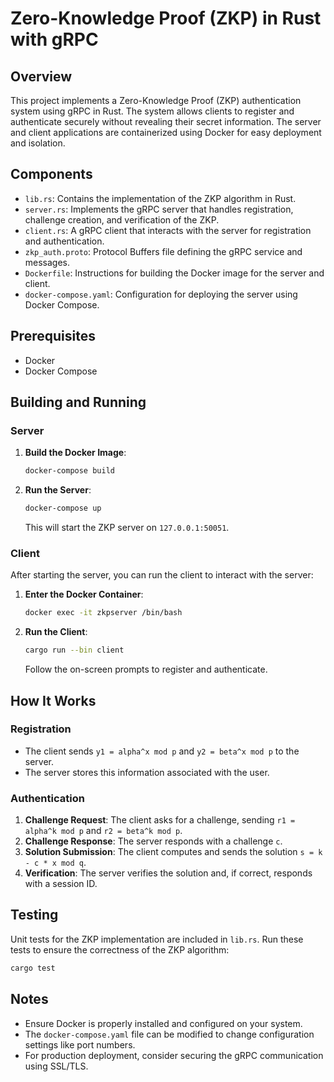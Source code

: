 # Zero-Knowledge Proof (ZKP) in Rust with gRPC

## Overview

This project implements a Zero-Knowledge Proof (ZKP) authentication system using gRPC in Rust. The system allows clients to register and authenticate securely without revealing their secret information. The server and client applications are containerized using Docker for easy deployment and isolation.

## Components

- `lib.rs`: Contains the implementation of the ZKP algorithm in Rust.
- `server.rs`: Implements the gRPC server that handles registration, challenge creation, and verification of the ZKP.
- `client.rs`: A gRPC client that interacts with the server for registration and authentication.
- `zkp_auth.proto`: Protocol Buffers file defining the gRPC service and messages.
- `Dockerfile`: Instructions for building the Docker image for the server and client.
- `docker-compose.yaml`: Configuration for deploying the server using Docker Compose.

## Prerequisites

- Docker
- Docker Compose

## Building and Running

### Server

1. **Build the Docker Image**:
   ```bash
   docker-compose build
   ```

2. **Run the Server**:
   ```bash
   docker-compose up
   ```

   This will start the ZKP server on `127.0.0.1:50051`.

### Client

After starting the server, you can run the client to interact with the server:

1. **Enter the Docker Container**:
   ```bash
   docker exec -it zkpserver /bin/bash
   ```

2. **Run the Client**:
   ```bash
   cargo run --bin client
   ```

   Follow the on-screen prompts to register and authenticate.

## How It Works

### Registration

- The client sends `y1 = alpha^x mod p` and `y2 = beta^x mod p` to the server.
- The server stores this information associated with the user.

### Authentication

1. **Challenge Request**: The client asks for a challenge, sending `r1 = alpha^k mod p` and `r2 = beta^k mod p`.
2. **Challenge Response**: The server responds with a challenge `c`.
3. **Solution Submission**: The client computes and sends the solution `s = k - c * x mod q`.
4. **Verification**: The server verifies the solution and, if correct, responds with a session ID.

## Testing

Unit tests for the ZKP implementation are included in `lib.rs`. Run these tests to ensure the correctness of the ZKP algorithm:

```bash
cargo test
```

## Notes

- Ensure Docker is properly installed and configured on your system.
- The `docker-compose.yaml` file can be modified to change configuration settings like port numbers.
- For production deployment, consider securing the gRPC communication using SSL/TLS.